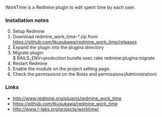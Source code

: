WorkTime is a Redmine plugin to edit spent time by each user.

### Installation notes ###

0. Setup Redmine
1. Download redmine_work_time-*.zip from https://github.com/tkusukawa/redmine_work_time/releases
2. Expand the plugin into the plugins directory
3. Migrate plugin:  
  $ RAILS_ENV=production bundle exec rake redmine:plugins:migrate
4. Restart Redmine
5. Enable the module on the project setting page.
6. Check the permissions on the Roles and permissions(Administration)

### Links ###

* http://www.redmine.org/plugins/redmine_work_time
* https://github.com/tkusukawa/redmine_work_time
* http://www.r-labs.org/projects/worktime/
